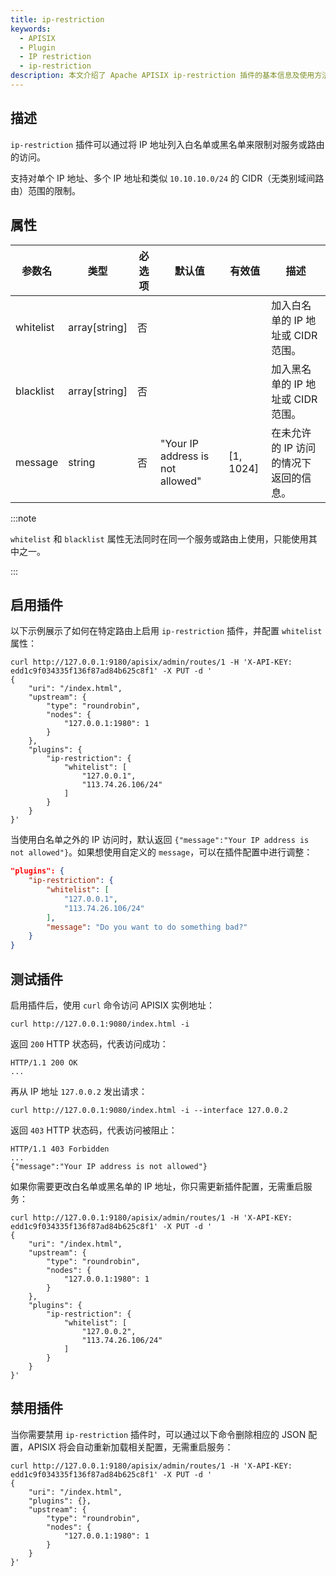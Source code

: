 ```yaml
---
title: ip-restriction
keywords:
  - APISIX
  - Plugin
  - IP restriction
  - ip-restriction
description: 本文介绍了 Apache APISIX ip-restriction 插件的基本信息及使用方法。
---
```


<!--
#
# Licensed to the Apache Software Foundation (ASF) under one or more
# contributor license agreements.  See the NOTICE file distributed with
# this work for additional information regarding copyright ownership.
# The ASF licenses this file to You under the Apache License, Version 2.0
# (the "License"); you may not use this file except in compliance with
# the License.  You may obtain a copy of the License at
#
#     http://www.apache.org/licenses/LICENSE-2.0
#
# Unless required by applicable law or agreed to in writing, software
# distributed under the License is distributed on an "AS IS" BASIS,
# WITHOUT WARRANTIES OR CONDITIONS OF ANY KIND, either express or implied.
# See the License for the specific language governing permissions and
# limitations under the License.
#
-->

## 描述

`ip-restriction` 插件可以通过将 IP 地址列入白名单或黑名单来限制对服务或路由的访问。

支持对单个 IP 地址、多个 IP 地址和类似 `10.10.10.0/24` 的 CIDR（无类别域间路由）范围的限制。

## 属性

| 参数名    | 类型          | 必选项 | 默认值 | 有效值 | 描述                             |
| --------- | ------------- | ------ | ------ | ------ | -------------------------------- |
| whitelist | array[string] | 否   |        |        | 加入白名单的 IP 地址或 CIDR 范围。 |
| blacklist | array[string] | 否   |        |        | 加入黑名单的 IP 地址或 CIDR 范围。 |
| message | string | 否   | "Your IP address is not allowed" | [1, 1024] | 在未允许的 IP 访问的情况下返回的信息。 |

:::note

`whitelist` 和 `blacklist` 属性无法同时在同一个服务或路由上使用，只能使用其中之一。

:::

## 启用插件

以下示例展示了如何在特定路由上启用 `ip-restriction` 插件，并配置 `whitelist` 属性：

```shell
curl http://127.0.0.1:9180/apisix/admin/routes/1 -H 'X-API-KEY: edd1c9f034335f136f87ad84b625c8f1' -X PUT -d '
{
    "uri": "/index.html",
    "upstream": {
        "type": "roundrobin",
        "nodes": {
            "127.0.0.1:1980": 1
        }
    },
    "plugins": {
        "ip-restriction": {
            "whitelist": [
                "127.0.0.1",
                "113.74.26.106/24"
            ]
        }
    }
}'
```

当使用白名单之外的 IP 访问时，默认返回 `{"message":"Your IP address is not allowed"}`。如果想使用自定义的 `message`，可以在插件配置中进行调整：

```json
"plugins": {
    "ip-restriction": {
        "whitelist": [
            "127.0.0.1",
            "113.74.26.106/24"
        ],
        "message": "Do you want to do something bad?"
    }
}
```

## 测试插件

启用插件后，使用 `curl` 命令访问 APISIX 实例地址：

```shell
curl http://127.0.0.1:9080/index.html -i
```

返回 `200` HTTP 状态码，代表访问成功：

```shell
HTTP/1.1 200 OK
...
```

再从 IP 地址 `127.0.0.2` 发出请求：

```shell
curl http://127.0.0.1:9080/index.html -i --interface 127.0.0.2
```

返回 `403` HTTP 状态码，代表访问被阻止：

```shell
HTTP/1.1 403 Forbidden
...
{"message":"Your IP address is not allowed"}
```

如果你需要更改白名单或黑名单的 IP 地址，你只需更新插件配置，无需重启服务：

```shell
curl http://127.0.0.1:9180/apisix/admin/routes/1 -H 'X-API-KEY: edd1c9f034335f136f87ad84b625c8f1' -X PUT -d '
{
    "uri": "/index.html",
    "upstream": {
        "type": "roundrobin",
        "nodes": {
            "127.0.0.1:1980": 1
        }
    },
    "plugins": {
        "ip-restriction": {
            "whitelist": [
                "127.0.0.2",
                "113.74.26.106/24"
            ]
        }
    }
}'
```

## 禁用插件

当你需要禁用 `ip-restriction` 插件时，可以通过以下命令删除相应的 JSON 配置，APISIX 将会自动重新加载相关配置，无需重启服务：

```shell
curl http://127.0.0.1:9180/apisix/admin/routes/1 -H 'X-API-KEY: edd1c9f034335f136f87ad84b625c8f1' -X PUT -d '
{
    "uri": "/index.html",
    "plugins": {},
    "upstream": {
        "type": "roundrobin",
        "nodes": {
            "127.0.0.1:1980": 1
        }
    }
}'
```
